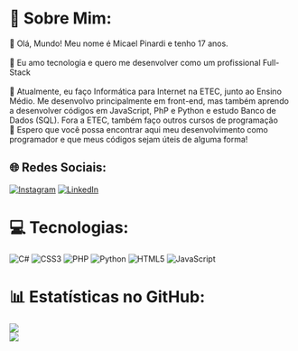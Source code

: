 # 💫 Sobre Mim:
👋 Olá, Mundo! Meu nome é Micael Pinardi e tenho 17 anos.<br><br>👀 Eu amo tecnologia e quero me desenvolver como um profissional Full-Stack<br><br>🌱 Atualmente, eu faço Informática para Internet na ETEC, junto ao Ensino Médio. Me desenvolvo principalmente em front-end, mas também aprendo a desenvolver códigos em JavaScript, PhP e Python e estudo Banco de Dados (SQL). Fora a ETEC, também faço outros cursos de programação<br>💞️ Espero que você possa encontrar aqui meu desenvolvimento como programador e que meus códigos sejam úteis de alguma forma!


## 🌐 Redes Sociais:
[![Instagram](https://img.shields.io/badge/Instagram-%23E4405F.svg?logo=Instagram&logoColor=white)](https://instagram.com/mikapinardi) [![LinkedIn](https://img.shields.io/badge/LinkedIn-%230077B5.svg?logo=linkedin&logoColor=white)](https://linkedin.com/in/micaelpinardi) 

# 💻 Tecnologias:
![C#](https://img.shields.io/badge/c%23-%23239120.svg?style=for-the-badge&logo=c-sharp&logoColor=white) ![CSS3](https://img.shields.io/badge/css3-%231572B6.svg?style=for-the-badge&logo=css3&logoColor=white) ![PHP](https://img.shields.io/badge/php-%23777BB4.svg?style=for-the-badge&logo=php&logoColor=white) ![Python](https://img.shields.io/badge/python-3670A0?style=for-the-badge&logo=python&logoColor=ffdd54) ![HTML5](https://img.shields.io/badge/html5-%23E34F26.svg?style=for-the-badge&logo=html5&logoColor=white) ![JavaScript](https://img.shields.io/badge/javascript-%23323330.svg?style=for-the-badge&logo=javascript&logoColor=%23F7DF1E)
# 📊 Estatísticas no GitHub:
![](https://github-readme-streak-stats.herokuapp.com/?user=MicaelPinardi&theme=dark&hide_border=false)<br/>
![](https://github-readme-stats.vercel.app/api/top-langs/?username=MicaelPinardi&theme=dark&hide_border=false&include_all_commits=false&count_private=false&layout=compact)

<!-- Proudly created with GPRM ( https://gprm.itsvg.in ) -->
